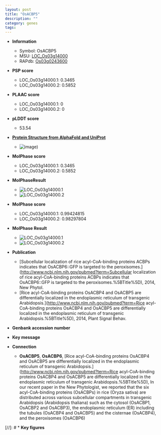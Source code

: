 ```yaml
---
layout: post
title: "OsACBP5"
description: ""
category: genes
tags: 
---
```


* **Information**  
    + Symbol: OsACBP5  
    + MSU: [LOC_Os03g14000](http://rice.plantbiology.msu.edu/cgi-bin/ORF_infopage.cgi?orf=LOC_Os03g14000)  
    + RAPdb: [Os03g0243600](http://rapdb.dna.affrc.go.jp/viewer/gbrowse_details/irgsp1?name=Os03g0243600)  

* **PSP score**  
    + LOC_Os03g14000.1: 0.3465 
    + LOC_Os03g14000.2: 0.5852 

* **PLAAC score**  
    + LOC_Os03g14000.1: 0 
    + LOC_Os03g14000.2: 0 

* **pLDDT score**
    + 53.54

* **[Protein Structure from AlphaFold and UniProt](https://www.uniprot.org/uniprotkb/Q10P83/entry#structure)**
    + ![image](https://ricepsp.github.io/images/Q1/AF-Q10P83-F1.png))

* **MolPhase score**
    + LOC_Os03g14000.1: 0.3465
    + LOC_Os03g14000.2: 0.5852

* **MolPhaseResult**
    + ![LOC_Os03g14000.1](https://ricepsp.github.io/pictures/LOC_Os03g/LOC_Os03g14000.1.png)
    + ![LOC_Os03g14000.2](https://ricepsp.github.io/pictures/LOC_Os03g/LOC_Os03g14000.2.png)

* **MolPhase score**
    + LOC_Os03g14000.1: 0.99424815
    + LOC_Os03g14000.2: 0.98297804

* **MolPhase Result**
    + ![LOC_Os03g14000.1](https://304243504.github.io/Pictures/LOC_Os03g/LOC_Os03g14000.1.png)
    + ![LOC_Os03g14000.2](https://304243504.github.io/Pictures/LOC_Os03g/LOC_Os03g14000.2.png)

* **Publication**  
    + [Subcellular localization of rice acyl-CoA-binding proteins ACBPs indicates that OsACBP6::GFP is targeted to the peroxisomes.](http://www.ncbi.nlm.nih.gov/pubmed?term=Subcellular localization of rice acyl-CoA-binding proteins ACBPs indicates that OsACBP6::GFP is targeted to the peroxisomes.%5BTitle%5D), 2014, New Phytol.
    + [Rice acyl-CoA-binding proteins OsACBP4 and OsACBP5 are differentially localized in the endoplasmic reticulum of transgenic Arabidopsis.](http://www.ncbi.nlm.nih.gov/pubmed?term=Rice acyl-CoA-binding proteins OsACBP4 and OsACBP5 are differentially localized in the endoplasmic reticulum of transgenic Arabidopsis.%5BTitle%5D), 2014, Plant Signal Behav.

* **Genbank accession number**  

* **Key message**  

* **Connection**  
    + __OsACBP5__, __OsACBP6__, [Rice acyl-CoA-binding proteins OsACBP4 and OsACBP5 are differentially localized in the endoplasmic reticulum of transgenic Arabidopsis.](http://www.ncbi.nlm.nih.gov/pubmed?term=Rice acyl-CoA-binding proteins OsACBP4 and OsACBP5 are differentially localized in the endoplasmic reticulum of transgenic Arabidopsis.%5BTitle%5D), In our recent paper in the New Phytologist, we reported that the six acyl-CoA-binding proteins (OsACBPs) in rice (Oryza sativa) are distributed across various subcellular compartments in transgenic Arabidopsis (Arabidopsis thaliana) such as the cytosol (OsACBP1, OsACBP2 and OsACBP3), the endoplasmic reticulum (ER) including the tubules (OsACBP4 and OsACBP5) and the cisternae (OsACBP4), and the peroxisomes (OsACBP6)

[//]: # * **Key figures**  


